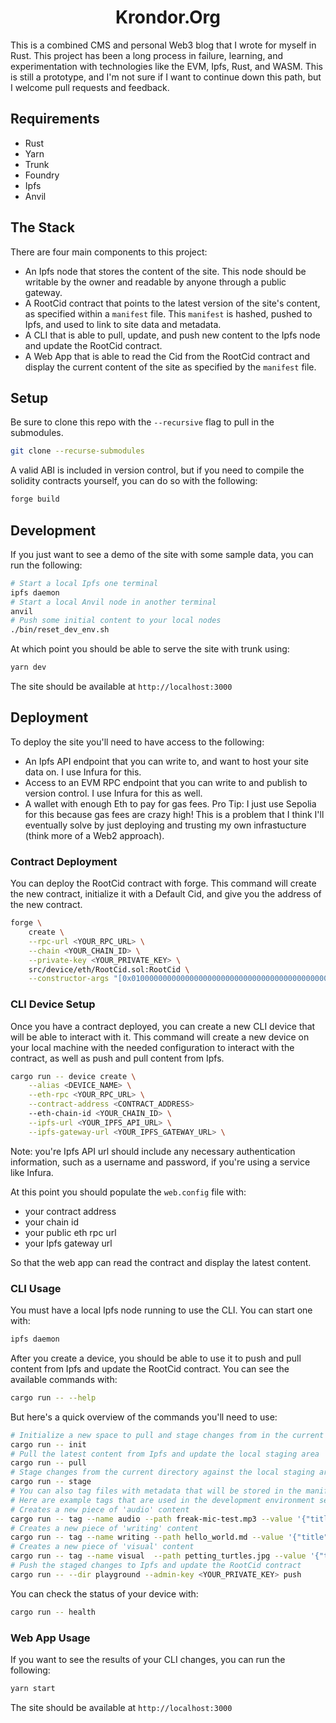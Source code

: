 <h1 align="center"> Krondor.Org </h1>

This is a combined CMS and personal Web3 blog that I wrote for myself in Rust. This project has been a long process in failure, learning, and experimentation with technologies like the EVM, Ipfs, Rust, and WASM. This is still a prototype, and I'm not sure if I want to continue down this path, but I welcome pull requests and feedback.

## Requirements
- Rust
- Yarn
- Trunk
- Foundry
- Ipfs
- Anvil

## The Stack

There are four main components to this project:

- An Ipfs node that stores the content of the site. This node should be writable by the owner and readable by anyone through a public gateway.
- A RootCid contract that points to the latest version of the site's content, as specified within a `manifest` file. This `manifest` is hashed, pushed to Ipfs, and used to link to site data and metadata.
- A CLI that is able to pull, update, and push new content to the Ipfs node and update the RootCid contract.
- A Web App that is able to read the Cid from the RootCid contract and display the current content of the site as specified by the `manifest` file.

## Setup

Be sure to clone this repo with the `--recursive` flag to pull in the submodules.

```bash
git clone --recurse-submodules
```

A valid ABI is included in version control, but if you need to compile the solidity contracts yourself, you can do so with the following:

```bash
forge build
```

## Development

If you just want to see a demo of the site with some sample data, you can run the following:

```bash
# Start a local Ipfs one terminal
ipfs daemon
# Start a local Anvil node in another terminal
anvil
# Push some initial content to your local nodes
./bin/reset_dev_env.sh
```

At which point you should be able to serve the site with trunk using:

```bash
yarn dev
```

The site should be available at `http://localhost:3000`

## Deployment

To deploy the site you'll need to have access to the following:

- An Ipfs API endpoint that you can write to, and want to host your site data on. I use Infura for this.
- Access to an EVM RPC endpoint that you can write to and publish to version control. I use Infura for this as well.
- A wallet with enough Eth to pay for gas fees. Pro Tip: I just use Sepolia for this because gas fees are crazy high! This is a problem that I think I'll eventually solve by just deploying and trusting my own infrastucture (think more of a Web2 approach).

### Contract Deployment

You can deploy the RootCid contract with forge. This command will create the new contract, initialize it with a Default Cid, and give you the address of the new contract.

```bash
forge \
	create \
	--rpc-url <YOUR_RPC_URL> \
	--chain <YOUR_CHAIN_ID> \
	--private-key <YOUR_PRIVATE_KEY> \
	src/device/eth/RootCid.sol:RootCid \
	--constructor-args "[0x0100000000000000000000000000000000000000000000000000000000000000,0x0000000000000000000000000000000000000000000000000000000000000000]"
```

### CLI Device Setup

Once you have a contract deployed, you can create a new CLI device that will be able to interact with it. This command will create a new device on your local machine with the needed configuration to interact with the contract, as well as push and pull content from Ipfs.

```bash
cargo run -- device create \
	--alias <DEVICE_NAME> \
	--eth-rpc <YOUR_RPC_URL> \
	--contract-address <CONTRACT_ADDRESS>
	--eth-chain-id <YOUR_CHAIN_ID> \
	--ipfs-url <YOUR_IPFS_API_URL> \
	--ipfs-gateway-url <YOUR_IPFS_GATEWAY_URL> \
```

Note: you're Ipfs API url should include any necessary authentication information, such as a username and password, if you're using a service like Infura.

At this point you should populate the `web.config` file with:
- your contract address
- your chain id
- your public eth rpc url
- your Ipfs gateway url

So that the web app can read the contract and display the latest content.

### CLI Usage

You must have a local Ipfs node running to use the CLI. You can start one with:

```bash
ipfs daemon
```

After you create a device, you should be able to use it to push and pull content from Ipfs and update the RootCid contract. You can see the available commands with:

```bash
cargo run -- --help
```

But here's a quick overview of the commands you'll need to use:

```bash
# Initialize a new space to pull and stage changes from in the current directory
cargo run -- init
# Pull the latest content from Ipfs and update the local staging area
cargo run -- pull
# Stage changes from the current directory against the local staging area
cargo run -- stage
# You can also tag files with metadata that will be stored in the manifest
# Here are example tags that are used in the development environment setup
# Creates a new piece of 'audio' content
cargo run -- tag --name audio --path freak-mic-test.mp3 --value '{"title": "Freak on a Leash (Sample)", "project": "mic_test"}'
# Creates a new piece of 'writing' content
cargo run -- tag --name writing --path hello_world.md --value '{"title": "Hello World", "description": "A lil hello!", "genre": "blog"}'
# Creates a new piece of 'visual' content
cargo run -- tag --name visual  --path petting_turtles.jpg --value '{"title": "Draw me, Naked, Petting the Turtles", "location": "New York", "medium": "blue ink on lined paper"}'
# Push the staged changes to Ipfs and update the RootCid contract
cargo run -- --dir playground --admin-key <YOUR_PRIVATE_KEY> push
```

You can check the status of your device with:

```bash
cargo run -- health
```

### Web App Usage

If you want to see the results of your CLI changes, you can run the following:

```bash
yarn start
```

The site should be available at `http://localhost:3000`

